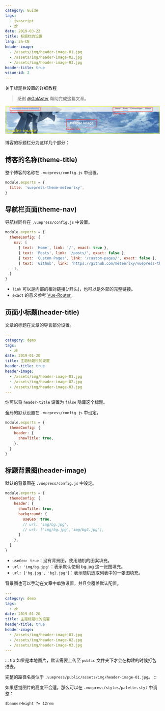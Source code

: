 ```yaml
---
category: Guide
tags:
  - jvascript
  - zh
date: 2019-03-22
title: 标题栏的设置
lang: zh-CN
header-image:
  - /assets/img/header-image-01.jpg
  - /assets/img/header-image-02.jpg
  - /assets/img/header-image-03.jpg
header-title: true
vssue-id: 2
---
```


关于标题栏设置的详细教程

<!-- more -->

> 感谢 [@GalAster](https://github.com/GalAster) 帮助完成这篇文章。

![](/assets/img/header-introduce.png)

博客的标题栏分为这样几个部分：

<TOC />

## 博客的名称(theme-title)

整个博客的名称在 `.vuepress/config.js` 中设置。

```js {2}
module.exports = {
  title: 'vuepress-theme-meteorlxy',
}
```

## 导航栏页面(theme-nav)

导航栏同样在 `.vuepress/config.js` 中设置。

```js {4-7}
module.exports = {
  themeConfig: {
    nav: [
      { text: 'Home', link: '/', exact: true },
      { text: 'Posts', link: '/posts/', exact: false },
      { text: 'Custom Pages', link: '/custom-pages/', exact: false },
      { text: 'Github', link: 'https://github.com/meteorlxy/vuepress-theme-meteorlxy' },
    ],
  }
}
```

- `link` 可以是内部的相对链接(`/`开头)，也可以是外部的完整链接。
- `exact` 的意义参考 [Vue-Router](https://router.vuejs.org/zh/api/#exact)。

## 页面小标题(header-title)

文章的标题在文章的导言部分设置。

```yaml {6,7}
---
category: demo
tags:
  - zh
date: 2019-01-20
title: 主题标题栏的设置
header-title: true
header-image:
  - /assets/img/header-image-01.jpg
  - /assets/img/header-image-02.jpg
  - /assets/img/header-image-03.jpg
---
```

你可以将 `header-title` 设置为 `false` 隐藏这个标题。

全局的默认设置在 `.vuepress/config.js` 中设定。

```js {4}
module.exports = {
  themeConfig: {
    header: {
      showTitle: true,
    },
  }
}
```

## 标题背景图(header-image)

默认的背景图在 `.vuepress/config.js` 中设定。

```js {5-9}
module.exports = {
  themeConfig: {
    header: {
      showTitle: true,
      background: {
        useGeo: true,
        // url: 'img/bg.jpg',
        // url: ['img/bg.jpg','img/bg2.jpg'],
      }
    },
  }
}
```

- `useGeo: true`：没有背景图，使用随机的图案填充。
- `url: 'img/bg.jpg'`：表示默认使用 bg.jpg 这一张图填充。
- `url: ['bg.jpg', 'bg2.jpg']`：表示随机选取列表中的一张图填充。

背景图也可以手动在文章中单独设置，并且会覆盖默认配置。

```yaml {8-11}
---
category: demo
tags:
  - zh
date: 2019-01-20
title: 主题标题栏的设置
header-title: true
header-image:
  - /assets/img/header-image-01.jpg
  - /assets/img/header-image-02.jpg
  - /assets/img/header-image-03.jpg
---
```

::: tip
如果是本地图片，默认需要上传至 `public` 文件夹下才会在构建的时候打包进去。

完整的路径名类似于 `.vuepress/public/assets/img/header-image-01.jpg`。
:::

如果感觉图片的高度不合适，那么可以在 `.vuepress/styles/palette.styl` 中调整：

```styl {1}
$bannerHeight ?= 12rem
```

